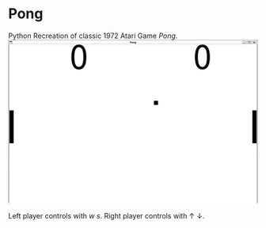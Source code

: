 # Pong

Python Recreation of classic 1972 Atari Game _Pong_. 
![GUI created with pygame](/img/Screenshot.png "Sample interface")

Left player controls with _w_ _s_. Right player controls with ↑ ↓.
